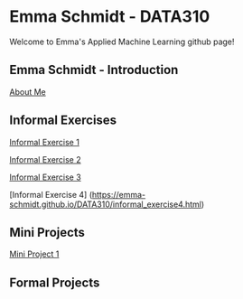 # Emma Schmidt - DATA310
Welcome to Emma's Applied Machine Learning github page!

## Emma Schmidt - Introduction
[About Me](https://emma-schmidt.github.io/DATA310/emma_introduction.html)

## Informal Exercises

[Informal Exercise 1](https://emma-schmidt.github.io/DATA310/informal_exercise1.html)

[Informal Exercise 2](https://emma-schmidt.github.io/DATA310/informal_exercise2.html)

[Informal Exercise 3](https://emma-schmidt.github.io/DATA310/informal_exercise3.html)

[Informal Exercise 4] (https://emma-schmidt.github.io/DATA310/informal_exercise4.html)

## Mini Projects

[Mini Project 1](https://emma-schmidt.github.io/DATA310/mini_project1.html)

## Formal Projects
